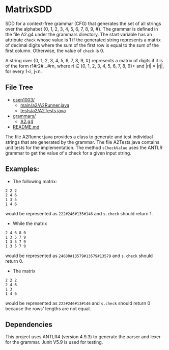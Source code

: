 # MatrixSDD

SDD for a context-free grammar (CFG) that generates the set of all strings over the alphabet {0, 1, 2, 3, 4, 5, 6, 7, 8, 9, #}. 
<be> The grammar is defined in the file A2.g4 under the grammars directory. The start variable has an attribute `check` whose value is 1 if the generated string represents a matrix of decimal digits where the sum of the first row is equal to the sum of the first column. Otherwise, the value of `check` is 0. 

A string over {0, 1, 2, 3, 4, 5, 6, 7, 8, 9, #} represents a matrix of digits if it is of the form r1#r2#...#rn, where ri ∈ {0, 1, 2, 3, 4, 5, 6, 7, 8, 9}+ and |ri| = |rj|, for every 1<i, j<n.



## File Tree

* [csen1003/](/csen1003)
  * [main/a2/A2Runner.java](/csen1003/main/a2/A2Runner.java)
  * [tests/a2/A2Tests.java](/csen1003/tests/a2/A2Tests.java)
* [grammars/](/grammars)
  * [A2.g4](/grammars/A2.g4)
* [README.md](/README.md)

The file A2Runner.java provides a class to generate and test individual strings that are generated by the grammar. The file A2Tests.java contains unit tests for the implementation. The method `sCheckValue` uses the ANTLR grammar to get the value of s.check for a given input string.

## Examples:

- The following matrix:
```
2 2 2
2 4 6
1 3 5
1 4 6
```
would be represented as `222#246#135#146` and `s.check` should return 1.

- While the matrix 
```
2 4 6 8 0
1 3 5 7 9
1 3 5 7 9
1 3 5 7 9
```
would be represented as `24680#13579#13579#13579` and `s.check` should return 0.

- The matrix 
```
2 2 2
2 4 6
1 3
1 4 6
```
would be represented as `222#246#13#146` and `s.check` should return 0 because the rows' lengths are not equal.

## Dependencies
This project uses ANTLR4 (version 4.9.3) to generate the parser and lexer for the grammar. Junit V5.9 is used for testing.
